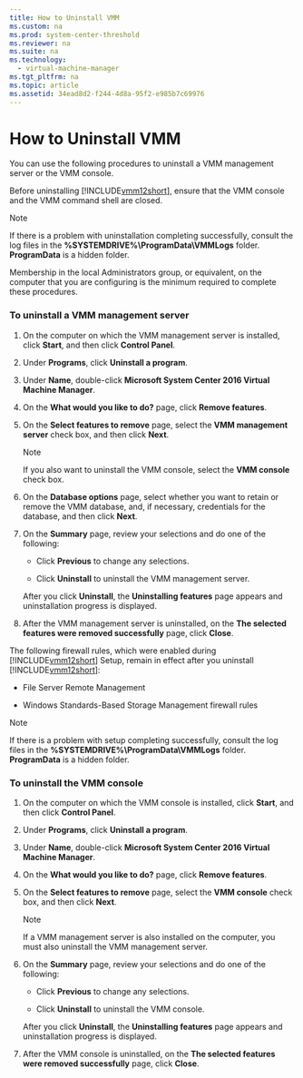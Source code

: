 ```yaml
---
title: How to Uninstall VMM
ms.custom: na
ms.prod: system-center-threshold
ms.reviewer: na
ms.suite: na
ms.technology: 
  - virtual-machine-manager
ms.tgt_pltfrm: na
ms.topic: article
ms.assetid: 34ead8d2-f244-4d8a-95f2-e985b7c69976
---
```

# How to Uninstall VMM
You can use the following procedures to uninstall a VMM management server or the VMM console.

Before uninstalling [!INCLUDE[vmm12short](./Token/vmm12short_md.md)], ensure that the VMM console and the VMM command shell are closed.

> [!NOTE]
> If there is a problem with uninstallation completing successfully, consult the log files in the **%SYSTEMDRIVE%\\ProgramData\\VMMLogs** folder. **ProgramData** is a hidden folder.

Membership in the local Administrators group, or equivalent, on the computer that you are configuring is the minimum required to complete these procedures.

### To uninstall a VMM management server

1.  On the computer on which the VMM management server is installed, click **Start**, and then click **Control Panel**.

2.  Under **Programs**, click **Uninstall a program**.

3.  Under **Name**, double\-click **Microsoft System Center 2016 Virtual Machine Manager**.

4.  On the **What would you like to do?** page, click **Remove features**.

5.  On the **Select features to remove** page, select the **VMM management server** check box, and then click **Next**.

    > [!NOTE]
    > If you also want to uninstall the VMM console, select the **VMM console** check box.

6.  On the **Database options** page, select whether you want to retain or remove the VMM database, and, if necessary, credentials for the database, and then click **Next**.

7.  On the **Summary** page, review your selections and do one of the following:

    -   Click **Previous** to change any selections.

    -   Click **Uninstall** to uninstall the VMM management server.

    After you click **Uninstall**, the **Uninstalling features** page appears and uninstallation progress is displayed.

8.  After the VMM management server is uninstalled, on the **The selected features were removed successfully** page, click **Close**.

The following firewall rules, which were enabled during [!INCLUDE[vmm12short](./Token/vmm12short_md.md)] Setup, remain in effect after you uninstall [!INCLUDE[vmm12short](./Token/vmm12short_md.md)]:

-   File Server Remote Management

-   Windows Standards\-Based Storage Management firewall rules

> [!NOTE]
> If there is a problem with setup completing successfully, consult the log files in the **%SYSTEMDRIVE%\\ProgramData\\VMMLogs** folder. **ProgramData** is a hidden folder.

### To uninstall the VMM console

1.  On the computer on which the VMM console is installed, click **Start**, and then click **Control Panel**.

2.  Under **Programs**, click **Uninstall a program**.

3.  Under **Name**, double\-click **Microsoft System Center 2016 Virtual Machine Manager**.

4.  On the **What would you like to do?** page, click **Remove features**.

5.  On the **Select features to remove** page, select the **VMM console** check box, and then click **Next**.

    > [!NOTE]
    > If a VMM management server is also installed on the computer, you must also uninstall the VMM management server.

6.  On the **Summary** page, review your selections and do one of the following:

    -   Click **Previous** to change any selections.

    -   Click **Uninstall** to uninstall the VMM console.

    After you click **Uninstall**, the **Uninstalling features** page appears and uninstallation progress is displayed.

7.  After the VMM console is uninstalled, on the **The selected features were removed successfully** page, click **Close**.


